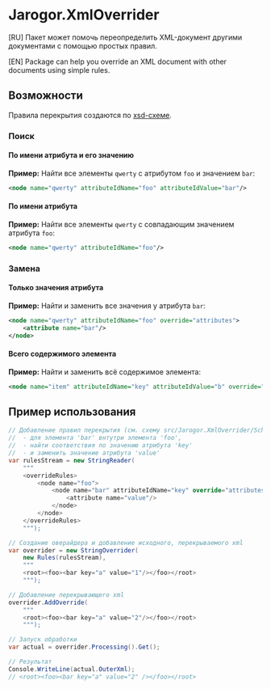 # Jarogor.XmlOverrider

[RU] Пакет может помочь переопределить XML-документ другими документами с помощью простых правил.

[EN] Package can help you override an XML document with other documents using simple rules.

## Возможности

Правила перекрытия создаются по [xsd-схеме](./src/Jarogor.XmlOverrider/Scheme/Rules.xsd).

### Поиск

#### По имени атрибута и его значению

__Пример:__ Найти все элементы `qwerty` с атрибутом `foo` и значением `bar`:

```xml
<node name="qwerty" attributeIdName="foo" attributeIdValue="bar"/>
```

#### По имени атрибута

__Пример:__ Найти все элементы `qwerty` с совпадающим значением атрибута `foo`:

```xml
<node name="qwerty" attributeIdName="foo"/>
```

### Замена

#### Только значения атрибута

__Пример:__ Найти и заменить все значения у атрибута `bar`:

```xml
<node name="qwerty" attributeIdName="foo" override="attributes">
    <attribute name="bar"/>
</node>
```

#### Всего содержимого элемента

__Пример:__ Найти и заменить всё содержимое элемента:

```xml
<node name="item" attributeIdName="key" attributeIdValue="b" override="innerXml"/>
```

## Пример использования

```csharp
// Добавление правил перекрытия (см. схему src/Jarogor.XmlOverrider/Scheme/Rules.xsd):
//  - для элемента 'bar' внтутри элемента 'foo',
//  - найти соответствия по значению атрибута 'key'
//  - и заменить значение атрибута 'value'
var rulesStream = new StringReader(
    """
    <overrideRules>
        <node name="foo">
            <node name="bar" attributeIdName="key" override="attributes">
                <attribute name="value"/>
            </node>
        </node>
    </overrideRules>
    """);

// Создание оверайдера и добавление исходного, перекрываемого xml
var overrider = new StringOverrider(
    new Rules(rulesStream),
    """
    <root><foo><bar key="a" value="1"/></foo></root>
    """);

// Добавление перекрывающего xml
overrider.AddOverride(
    """
    <root><foo><bar key="a" value="2"/></foo></root>
    """);

// Запуск обработки
var actual = overrider.Processing().Get();

// Результат
Console.WriteLine(actual.OuterXml);
// <root><foo><bar key="a" value="2" /></foo></root>
```